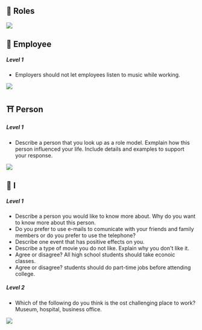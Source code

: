 
## 🚀 Roles

![](http://i.imgur.com/fMd155z.png)

## 🗿 Employee

##### Level 1

* Employers should not let employees listen to music while working.

![](http://i.imgur.com/tzKA9z9.png)

## ⛩ Person

##### Level 1

* Describe a person that you look up as a role model. Exmplain how this person
  influenced your life. Include details and examples to support your response.

![](http://i.imgur.com/D9Yaec3.png)

## 👾 I

##### Level 1

* Describe a person you would like to know more about. Why do you want to know
  more about this person.
* Do you prefer to use e-mails to comunicate with your friends and family members
  or do you prefer to use the telephone?
* Describe one event that has positive effects on you.
* Describe a type of movie you do not like. Explain why you don't like it.
* Agree or disagree? All high school students should take econoic classes.
* Agree or disagree? students should do part-time jobs before attending college.


##### Level 2

* Which of the following do you think is the ost challenging place to work?
  Museum, hospital, business office.

![](http://i.imgur.com/0T0G8J8.png)
